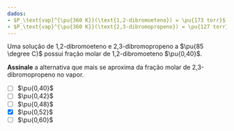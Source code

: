 ```yaml
---
dados:
- $P_\text{vap}^{\pu{360 K}}(\text{1,2-dibromoeteno}) = \pu{173 torr}$
- $P_\text{vap}^{\pu{360 K}}(\text{2,3-dibromopropeno}) = \pu{127 torr}$
---
```


Uma solução de 1,2-dibromoeteno e 2,3-dibromopropeno a $\pu{85 \degree C}$ possui fração molar de 1,2-dibromoeteno $\pu{0,40}$. 

**Assinale** a alternativa que mais se aproxima da fração molar de 2,3-dibromopropeno no vapor.

- [ ] $\pu{0,40}$
- [ ] $\pu{0,42}$ 
- [ ] $\pu{0,48}$ 
- [x] $\pu{0,52}$ 
- [ ] $\pu{0,60}$
